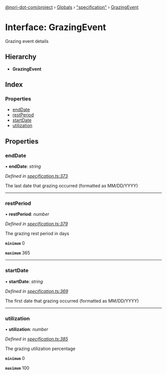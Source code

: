 [@nori-dot-com/project](../README.md) › [Globals](../globals.md) › ["specification"](../modules/_specification_.md) › [GrazingEvent](_specification_.grazingevent.md)

# Interface: GrazingEvent

Grazing event details

## Hierarchy

* **GrazingEvent**

## Index

### Properties

* [endDate](_specification_.grazingevent.md#enddate)
* [restPeriod](_specification_.grazingevent.md#restperiod)
* [startDate](_specification_.grazingevent.md#startdate)
* [utilization](_specification_.grazingevent.md#utilization)

## Properties

###  endDate

• **endDate**: *string*

*Defined in [specification.ts:373](https://github.com/nori-dot-eco/nori-dot-com/blob/a4f827b/packages/project/src/specification.ts#L373)*

The last date that grazing occurred (formatted as MM/DD/YYYY)

___

###  restPeriod

• **restPeriod**: *number*

*Defined in [specification.ts:379](https://github.com/nori-dot-eco/nori-dot-com/blob/a4f827b/packages/project/src/specification.ts#L379)*

The grazing rest period in days

**`minimum`** 0

**`maximum`** 365

___

###  startDate

• **startDate**: *string*

*Defined in [specification.ts:369](https://github.com/nori-dot-eco/nori-dot-com/blob/a4f827b/packages/project/src/specification.ts#L369)*

The first date that grazing occurred (formatted as MM/DD/YYYY)

___

###  utilization

• **utilization**: *number*

*Defined in [specification.ts:385](https://github.com/nori-dot-eco/nori-dot-com/blob/a4f827b/packages/project/src/specification.ts#L385)*

The grazing utilization percentage

**`minimum`** 0

**`maximum`** 100
